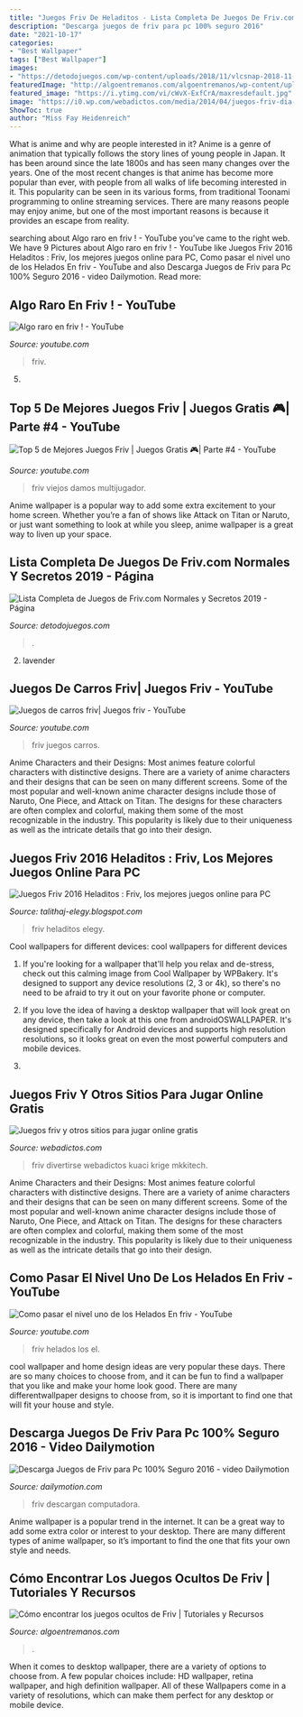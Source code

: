 ```yaml
---
title: "Juegos Friv De Heladitos - Lista Completa De Juegos De Friv.com Normales Y Secretos 2019"
description: "Descarga juegos de friv para pc 100% seguro 2016"
date: "2021-10-17"
categories:
- "Best Wallpaper"
tags: ["Best Wallpaper"]
images:
- "https://detodojuegos.com/wp-content/uploads/2018/11/vlcsnap-2018-11-30-11h05m29s080.jpg"
featuredImage: "http://algoentremanos.com/algoentremanos/wp-content/uploads/2014/02/Juegos-ocultos-Friv-1.jpg"
featured_image: "https://i.ytimg.com/vi/cWvX-ExfCrA/maxresdefault.jpg"
image: "https://i0.wp.com/webadictos.com/media/2014/04/juegos-friv-dia-del-nino-1.jpg?resize=800%2C424&amp;ssl=1"
ShowToc: true
author: "Miss Fay Heidenreich"
---
```



What is anime and why are people interested in it?
Anime is a genre of animation that typically follows the story lines of young people in Japan. It has been around since the late 1800s and has seen many changes over the years. One of the most recent changes is that anime has become more popular than ever, with people from all walks of life becoming interested in it. This popularity can be seen in its various forms, from traditional Toonami programming to online streaming services. There are many reasons people may enjoy anime, but one of the most important reasons is because it provides an escape from reality.

	

		
searching about Algo raro en friv ! - YouTube you've came to the right web. We have 9 Pictures about Algo raro en friv ! - YouTube like Juegos Friv 2016 Heladitos : Friv, los mejores juegos online para PC, Como pasar el nivel uno de los Helados En friv - YouTube and also Descarga Juegos de Friv para Pc 100% Seguro 2016 - video Dailymotion. Read more:
		
    
## Algo Raro En Friv ! - YouTube

<img loading=lazy src="http://i1.ytimg.com/vi/Y17drbhHgr8/maxresdefault.jpg" onerror="this.onerror=null;this.src='https://tse1.mm.bing.net/th?id=OIP.BABF2IcbC_GD_xHl1J6dQAHaEK&amp;pid=15.1';" alt="Algo raro en friv ! - YouTube">

_Source: youtube.com_

>friv. 

	

5.

    
## Top 5 De Mejores Juegos Friv | Juegos Gratis 🎮| Parte #4 - YouTube

<img loading=lazy src="https://i.ytimg.com/vi/j6-edrYP_is/maxresdefault.jpg" onerror="this.onerror=null;this.src='https://tse1.mm.bing.net/th?id=OIP.iOJoHiiySC5DL4pGqAeexQHaEK&amp;pid=15.1';" alt="Top 5 de Mejores Juegos Friv | Juegos Gratis 🎮| Parte #4 - YouTube">

_Source: youtube.com_

>friv viejos damos multijugador. 

	

Anime wallpaper is a popular way to add some extra excitement to your home screen. Whether you’re a fan of shows like Attack on Titan or Naruto, or just want something to look at while you sleep, anime wallpaper is a great way to liven up your space.

    
## Lista Completa De Juegos De Friv.com Normales Y Secretos 2019 - Página

<img loading=lazy src="https://detodojuegos.com/wp-content/uploads/2018/11/vlcsnap-2018-11-30-11h05m29s080.jpg" onerror="this.onerror=null;this.src='https://tse3.mm.bing.net/th?id=OIP.j3QWF-r1slY42d7QQmISkQHaEL&amp;pid=15.1';" alt="Lista Completa de Juegos de Friv.com Normales y Secretos 2019 - Página">

_Source: detodojuegos.com_

>. 

	

2. lavender 

    
## Juegos De Carros Friv| Juegos Friv - YouTube

<img loading=lazy src="https://i.ytimg.com/vi/32T4MmRpbQo/hqdefault.jpg" onerror="this.onerror=null;this.src='https://tse2.mm.bing.net/th?id=OIP.kWj16xFbNuiPsLhe7P7N4gHaFj&amp;pid=15.1';" alt="Juegos de carros friv| Juegos friv - YouTube">

_Source: youtube.com_

>friv juegos carros. 

	

Anime Characters and their Designs: Most animes feature colorful characters with distinctive designs.
There are a variety of anime characters and their designs that can be seen on many different screens. Some of the most popular and well-known anime character designs include those of Naruto, One Piece, and Attack on Titan. The designs for these characters are often complex and colorful, making them some of the most recognizable in the industry. This popularity is likely due to their uniqueness as well as the intricate details that go into their design.

    
## Juegos Friv 2016 Heladitos : Friv, Los Mejores Juegos Online Para PC

<img loading=lazy src="http://i.ytimg.com/vi/FsR7JBXGNHU/maxresdefault.jpg" onerror="this.onerror=null;this.src='https://tse3.mm.bing.net/th?id=OIP.iZMZJ6OVzEFJ4ABklmyz1AHaEK&amp;pid=15.1';" alt="Juegos Friv 2016 Heladitos : Friv, los mejores juegos online para PC">

_Source: talithaj-elegy.blogspot.com_

>friv heladitos elegy. 

	

Cool wallpapers for different devices:
cool wallpapers for different devices 

1. If you're looking for a wallpaper that'll help you relax and de-stress, check out this calming image from Cool Wallpaper by WPBakery. It's designed to support any device resolutions (2, 3 or 4k), so there's no need to be afraid to try it out on your favorite phone or computer.

2. If you love the idea of having a desktop wallpaper that will look great on any device, then take a look at this one from androidOSWALLPAPER. It's designed specifically for Android devices and supports high resolution resolutions, so it looks great on even the most powerful computers and mobile devices.

3.

    
## Juegos Friv Y Otros Sitios Para Jugar Online Gratis

<img loading=lazy src="https://i0.wp.com/webadictos.com/media/2014/04/juegos-friv-dia-del-nino-1.jpg?resize=800%2C424&amp;ssl=1" onerror="this.onerror=null;this.src='https://tse2.mm.bing.net/th?id=OIP.mTKDrUQ_manGPSGihWeCqAHaD7&amp;pid=15.1';" alt="Juegos friv y otros sitios para jugar online gratis">

_Source: webadictos.com_

>friv divertirse webadictos kuaci krige mkkitech. 

	

Anime Characters and their Designs: Most animes feature colorful characters with distinctive designs.
There are a variety of anime characters and their designs that can be seen on many different screens. Some of the most popular and well-known anime character designs include those of Naruto, One Piece, and Attack on Titan. The designs for these characters are often complex and colorful, making them some of the most recognizable in the industry. This popularity is likely due to their uniqueness as well as the intricate details that go into their design.

    
## Como Pasar El Nivel Uno De Los Helados En Friv - YouTube

<img loading=lazy src="https://i.ytimg.com/vi/cWvX-ExfCrA/maxresdefault.jpg" onerror="this.onerror=null;this.src='https://tse4.mm.bing.net/th?id=OIP.IZOUgbIjum3k6mbvzuEGrQHaEK&amp;pid=15.1';" alt="Como pasar el nivel uno de los Helados En friv - YouTube">

_Source: youtube.com_

>friv helados los el. 

	

cool wallpaper and home design ideas are very popular these days. There are so many choices to choose from, and it can be fun to find a wallpaper that you like and make your home look good. There are many differentwallpaper designs to choose from, so it is important to find one that will fit your house and style.

    
## Descarga Juegos De Friv Para Pc 100% Seguro 2016 - Video Dailymotion

<img loading=lazy src="https://s2.dmcdn.net/v/LoKoO1VtFyu8jTvA4/x720" onerror="this.onerror=null;this.src='https://tse3.mm.bing.net/th?id=OIP.Gh_QoraboWEtrvcaLGAjlgHaEK&amp;pid=15.1';" alt="Descarga Juegos de Friv para Pc 100% Seguro 2016 - video Dailymotion">

_Source: dailymotion.com_

>friv descargan computadora. 

	

Anime wallpaper is a popular trend in the internet. It can be a great way to add some extra color or interest to your desktop. There are many different types of anime wallpaper, so it’s important to find the one that fits your own style and needs.

    
## Cómo Encontrar Los Juegos Ocultos De Friv | Tutoriales Y Recursos

<img loading=lazy src="http://algoentremanos.com/algoentremanos/wp-content/uploads/2014/02/Juegos-ocultos-Friv-1.jpg" onerror="this.onerror=null;this.src='https://tse2.mm.bing.net/th?id=OIP.uwpRGsSEg6thF2qtHOR2ngHaEM&amp;pid=15.1';" alt="Cómo encontrar los juegos ocultos de Friv | Tutoriales y Recursos">

_Source: algoentremanos.com_

>. 

	

When it comes to desktop wallpaper, there are a variety of options to choose from. A few popular choices include: HD wallpaper, retina wallpaper, and high definition wallpaper. All of these Wallpapers come in a variety of resolutions, which can make them perfect for any desktop or mobile device. 

